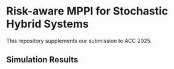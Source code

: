 # Risk-aware MPPI for Stochastic Hybrid Systems
This repository supplements our submission to ACC 2025.

## Simulation Results
